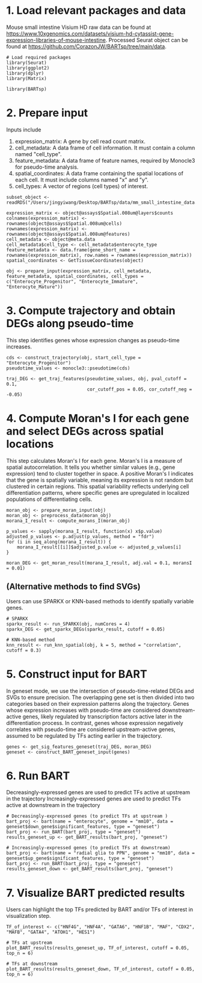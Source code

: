 # 1. Load relevant packages and data

 Mouse small intestine Visium HD raw data can be found at https://www.10xgenomics.com/datasets/visium-hd-cytassist-gene-expression-libraries-of-mouse-intestine. Processed Seurat object can be found at https://github.com/CorazonJW/BARTsp/tree/main/data.
 
```{r, echo=TRUE, results='markup'}
# Load required packages
library(Seurat)
library(ggplot2)
library(dplyr)
library(Matrix)

library(BARTsp)
```

# 2. Prepare input

Inputs include
1. expression_matrix: A gene by cell read count matrix. 
2. cell_metadata: A data frame of cell information. It must contain a column named "cell_type". 
3. feature_metadata: A data frame of feature names, required by Monocle3 for pseudo-time analysis. 
4. spatial_coordinates: A data frame containing the spatial locations of each cell. It must include columns named "x" and "y". 
5. cell_types: A vector of regions (cell types) of interest. 

```{r, echo=TRUE, results='markup'}
subset_object <- readRDS("/Users/jingyiwang/Desktop/BARTsp/data/mm_small_intestine_data.RDS")

expression_matrix <- object@assays$Spatial.008um@layers$counts
colnames(expression_matrix) <- rownames(object@assays$Spatial.008um@cells)
rownames(expression_matrix) <- rownames(object@assays$Spatial.008um@features)
cell_metadata <- object@meta.data
cell_metadata$cell_type <- cell_metadata$enterocyte_type
feature_metadata <- data.frame(gene_short_name = rownames(expression_matrix), row.names = rownames(expression_matrix))
spatial_coordinates <- GetTissueCoordinates(object)

obj <- prepare_input(expression_matrix, cell_metadata, feature_metadata, spatial_coordinates, cell_types = c("Enterocyte_Progenitor", "Enterocyte_Immature", "Enterocyte_Mature"))
```

# 3. Compute trajectory and obtain DEGs along pseudo-time

This step identifies genes whose expression changes as pseudo-time increases. 

```{r, echo=TRUE, results='markup'}
cds <- construct_trajectory(obj, start_cell_type = "Enterocyte_Progenitor")
pseudotime_values <- monocle3::pseudotime(cds)

traj_DEG <- get_traj_features(pseudotime_values, obj, pval_cutoff = 0.1, 
                              cor_cutoff_pos = 0.05, cor_cutoff_neg = -0.05)
```

# 4. Compute Moran's I for each gene and select DEGs across spatial locations

This step calculates Moran's I for each gene. Moran's I is a measure of spatial autocorrelation. It tells you whether similar values (e.g., gene expression) tend to cluster together in space. A positive Moran's I indicates that the gene is spatially variable, meaning its expression is not random but clustered in certain regions. This spatial variability reflects underlying cell differentiation patterns, where specific genes are upregulated in localized populations of differentiating cells.

```{r, echo=TRUE, results='markup'}
moran_obj <- prepare_moran_input(obj)
moran_obj <- preprocess_data(moran_obj)
morana_I_result <- compute_morans_I(moran_obj)

p_values <- sapply(morana_I_result, function(x) x$p.value)
adjusted_p_values <- p.adjust(p_values, method = "fdr")
for (i in seq_along(morana_I_result)) {
    morana_I_result[[i]]$adjusted_p.value <- adjusted_p_values[i]
}

moran_DEG <- get_moran_result(morana_I_result, adj.val = 0.1, moransI = 0.01)
```

## (Alternative methods to find SVGs)

Users can use SPARKX or KNN-based methods to identify spatially variable genes. 

```{r, echo=TRUE, results='markup'}
# SPARKX
sparkx_result <- run_SPARKX(obj, numCores = 4)
sparkx_DEG <- get_sparkx_DEGs(sparkx_result, cutoff = 0.05)

# KNN-based method
knn_result <- run_knn_spatial(obj, k = 5, method = "correlation", cutoff = 0.3)
```

# 5. Construct input for BART

In geneset mode, we use the intersection of pseudo-time-related DEGs and SVGs to ensure precision. The overlapping gene set is then divided into two categories based on their expression patterns along the trajectory. Genes whose expression increases with pseudo-time are considered downstream-active genes, likely regulated by transcription factors active later in the differentiation process. In contrast, genes whose expression negatively correlates with pseudo-time are considered upstream-active genes, assumed to be regulated by TFs acting earlier in the trajectory.

```{r, echo=TRUE, results='markup'}
genes <- get_sig_features_geneset(traj_DEG, moran_DEG)
geneset <- construct_BART_geneset_input(genes)
```

# 6. Run BART

Decreasingly-expressed genes are used to predict TFs active at upstream in the trajectory
Increasingly-expressed genes are used to predict TFs active at downstream in the trajectory

```{r, echo=TRUE, results='markup'}
# Decreasingly-expressed genes (to predict TFs at upstream )
bart_proj <- bart(name = "enterocyte", genome = "mm10", data = geneset$down_gene$significant_features, type = "geneset")
bart_proj <- run_BART(bart_proj, type = "geneset")
results_geneset_up <- get_BART_results(bart_proj, "geneset")

# Increasingly-expressed genes (to predict TFs at downstream)
bart_proj <- bart(name = "radial glia to PPN", genome = "mm10", data = geneset$up_gene$significant_features, type = "geneset")
bart_proj <- run_BART(bart_proj, type = "geneset")
results_geneset_down <- get_BART_results(bart_proj, "geneset")
```

# 7. Visualize BART predicted results

Users can highlight the top TFs predicted by BART and/or TFs of interest in visualization step. 

```{r, echo=TRUE, results='markup', fig.width=10, fig.height=8}
TF_of_interest <- c("HNF4G", "HNF4A", "GATA6", "HNF1B", "MAF", "CDX2", "MAFB", "GATA4", "ATOH1", "HES1")

# TFs at upstream
plot_BART_results(results_geneset_up, TF_of_interest, cutoff = 0.05, top_n = 6)

# TFs at downstream
plot_BART_results(results_geneset_down, TF_of_interest, cutoff = 0.05, top_n = 6)
```
